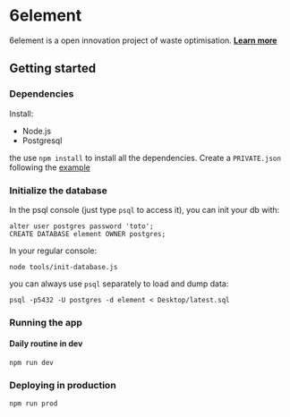 # 6element

6element is a open innovation project of waste optimisation. **[Learn more](https://medium.com/ants-blog/6element-534ffbe2a60f#.wd3yf7ez6)**

## Getting started


### Dependencies

Install:
* Node.js
* Postgresql

the use `npm install` to install all the dependencies.
Create a `PRIVATE.json` following the [example](PRIVATE.example.json)



### Initialize the database

In the psql console (just type `psql` to access it), you can init your db with:

```
alter user postgres password 'toto';
CREATE DATABASE element OWNER postgres;
```

In your regular console:

```
node tools/init-database.js
```

you can always use `psql` separately to load and dump data:

```
psql -p5432 -U postgres -d element < Desktop/latest.sql
```

### Running the app

#### Daily routine in dev

```
npm run dev 
```


### Deploying in production

````
npm run prod
````


